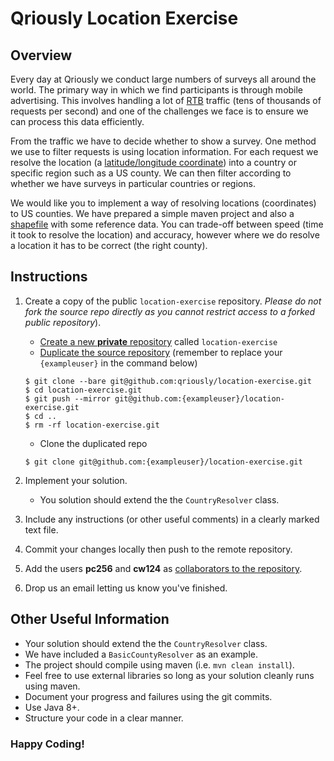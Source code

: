 # Qriously Location Exercise

## Overview

Every day at Qriously we conduct large numbers of surveys all around the world. The primary way in which we find participants is through mobile advertising. 
This involves handling a lot of [RTB](https://en.wikipedia.org/wiki/Real-time_bidding) traffic (tens of thousands of requests per second) and one of the challenges we face is to ensure we can process this data efficiently.

From the traffic we have to decide whether to show a survey. One method we use to filter requests is using location information.
For each request we resolve the location (a [latitude/longitude coordinate](https://en.wikipedia.org/wiki/Geographic_coordinate_system#Latitude_and_longitude)) into a country or specific region such as a US county.
We can then filter according to whether we have surveys in particular countries or regions.

We would like you to implement a way of resolving locations (coordinates) to US counties.
We have prepared a simple maven project and also a [shapefile](https://en.wikipedia.org/wiki/Shapefile) with some reference data.
You can trade-off between speed (time it took to resolve the location) and accuracy, however where we do resolve a location it has to be correct (the right county).

## Instructions

1. Create a copy of the public `location-exercise` repository. *Please do not fork the source repo directly as you cannot restrict access to a forked public repository*). 
 
    - [Create a new **private** repository](https://help.github.com/en/articles/creating-a-new-repository) called `location-exercise`
    - [Duplicate the source repository](https://help.github.com/en/articles/duplicating-a-repository) (remember to replace your `{exampleuser}` in the command below)
    ```
    $ git clone --bare git@github.com:qriously/location-exercise.git
    $ cd location-exercise.git
    $ git push --mirror git@github.com:{exampleuser}/location-exercise.git
    $ cd .. 
    $ rm -rf location-exercise.git
    ```
    - Clone the duplicated repo
    ```
    $ git clone git@github.com:{exampleuser}/location-exercise.git
    ```
    
1. Implement your solution.
    - You solution should extend the the `CountryResolver` class.

1. Include any instructions (or other useful comments) in a clearly marked text file.

1. Commit your changes locally then push to the remote repository.

1. Add the users **pc256** and **cw124** as [collaborators to the repository](https://help.github.com/en/articles/inviting-collaborators-to-a-personal-repository).

1. Drop us an email letting us know you've finished.


## Other Useful Information 

- Your solution should extend the the `CountryResolver` class.
- We have included a `BasicCountyResolver` as an example.
- The project should compile using maven (i.e. `mvn clean install`).
- Feel free to use external libraries so long as your solution cleanly runs using maven.
- Document your progress and failures using the git commits.
- Use Java 8+.
- Structure your code in a clear manner.

### Happy Coding!

